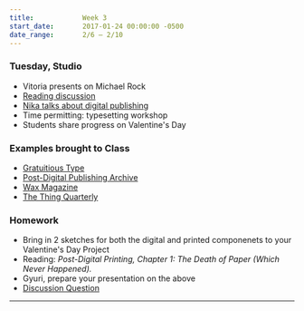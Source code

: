 ```yaml
---
title:            Week 3
start_date:       2017-01-24 00:00:00 -0500
date_range:       2/6 – 2/10
---
```


### Tuesday, Studio

- Vitoria presents on Michael Rock
- [Reading discussion](https://docs.google.com/document/d/1zuDVjVfYF44mFwhwZym9uvchGzFYygl-tE3azKHCU_0/edit?usp=sharin)
- [Nika talks about digital publishing](../assets/lectures/lecture3.pdf)
- Time permitting: typesetting workshop
- Students share progress on Valentine's Day

### Examples brought to Class
- [Gratuitious Type](http://gratuitoustype.com/)
- [Post-Digital Publishing Archive](http://p-dpa.net/)
- [Wax Magazine](http://readwax.com/)
- [The Thing Quarterly](https://thethingquarterly.com/)


### Homework

- Bring in 2 sketches for both the digital and printed componenets to your Valentine's Day Project
- Reading: *Post-Digital Printing, Chapter 1: The Death of Paper (Which Never Happened).*
- Gyuri, prepare your presentation on the above
- [Discussion Question](https://docs.google.com/document/d/1nXUK-2kcULpVtGcLBrtIh5Yw2nuNAJIEA8Y8vKsuOiA/edit?usp=sharing)

---
